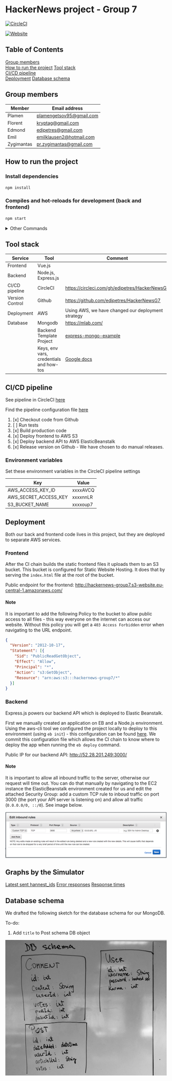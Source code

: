 # HackerNews project - Group 7

[![CircleCI](https://circleci.com/gh/edipetres/HackerNews-GroupF.svg?style=svg)](https://circleci.com/gh/edipetres/HackerNewsG7)

[![Website](https://img.shields.io/website-up-down-green-red/http/shields.io.svg?label=website)](http://hackernews-group7.s3-website.eu-central-1.amazonaws.com/#/)


## Table of Contents  
[Group members](#group-members)  
[How to run the project](#how-to-run-the-project)
[Tool stack](#tool-stack)  
[CI/CD pipeline](#ci/cd-pipeline)  
[Deployment](#deployment)
[Database schema](#database-schema)  

## Group members

| Member     | Email address            |
|------------|--------------------------|
| Plamen     | plamengetsov95@gmail.com |
| Florent    | kryptag@gmail.com        |
| Edmond     | edipetres@gmail.com      |
| Emil       | emilklausen2@hotmail.com |
| Zygimantas | pr.zygimantas@gmail.com  |

## How to run the project

### Install dependencies

```sh
npm install
```

### Compiles and hot-reloads for development (back and frontend)

```sh
npm start
```

<details>
<summary>Other Commands</summary>

### Compiles and minifies for production

```sh
npm run build
```

### Run your tests

```sh
npm run test
```

### Lints and fixes files

```sh
npm run lint
```

### Run your end-to-end tests

```sh
npm run test:e2e
```

### Run your unit tests

```sh
npm run test:unit
```

</details>


## Tool stack

| Service         | Tool                   | Comment                                           |
|-----------------|------------------------|---------------------------------------------------|
| Frontend        | Vue.js                 |                                                   |
| Backend         | Node.js, Express.js |                                                   |
| CI/CD pipeline  | CircleCI               | https://circleci.com/gh/edipetres/HackerNewsG7    |
| Version Control | Github                 | https://github.com/edipetres/HackerNewsG7         |
| Deployment      | AWS          | Using AWS, we have changed our deployment strategy |
| Database        | Mongodb                | https://mlab.com/                                 |
|  | Backend Template Project              | [express-mongo-example](https://github.com/FortechRomania/express-mongo-example-project/blob/master/src/app/users/router.js) |
| | Keys, env vars, credentials and how-tos  | [Google docs](https://docs.google.com/document/d/1N4INXHLhk8Y1QuXl42DNHAigksTOLjEuTCz06kRt8Zw/edit) | 

## CI/CD pipeline

See pipeline in CircleCI [here](https://circleci.com/gh/edipetres/HackerNewsG7)

Find the pipeline configuration file [here](.circleci/config.yml)

1. [x] Checkout code from Github
2. [ ] Run tests
3. [x] Build production code
4. [x] Deploy frontend to AWS S3
5. [x] Deploy backend API to AWS ElasticBeanstalk
6. [x] Release version on Github - We have chosen to do manual releases.

### Environment variables

Set these environment variables in the CircleCI pipeline settings

| Key | Value |
|-|-|
| AWS_ACCESS_KEY_ID | xxxxAVCQ|
| AWS_SECRET_ACCESS_KEY | xxxxnnLR |
| S3_BUCKET_NAME | xxxxoup7 |

## Deployment

Both our back and frontend code lives in this project, but they are deployed to separate AWS services.

### Frontend

After the CI chain builds the static frontend files it uploads them to an S3 bucket. This bucket is configured for Static Website Hosting. It does that by serving the `index.html` file at the root of the bucket.

Public endpoint for the frontend: http://hackernews-group7.s3-website.eu-central-1.amazonaws.com/

#### Note

It is important to add the following Policy to the bucket to allow public access to all files - this way everyone on the internet can access our website. Without this policy you will get a `403 Access Forbidden` error when navigating to the URL endpoint.

```json
{
  "Version": "2012-10-17",
  "Statement": [{
    "Sid": "PublicReadGetObject",
    "Effect": "Allow",
    "Principal": "*",
    "Action": "s3:GetObject",
    "Resource": "arn:aws:s3:::hackernews-group7/*"
  }]
}
```

### Backend

Express.js powers our backend API which is deployed to Elastic Beanstalk.

First we manually created an application on EB and a Node.js environment. Using the aws-cli tool we configured the project locally to deploy to this environment (using `eb init`) - this configuration can be found [here](.elasticbeanstalk/config.yml). We commit this configuration file which allows the CI chain to know where to deploy the app when running the `eb deploy` command.

Public IP for our backend API: http://52.28.201.249:3000/

#### Note

It is important to allow all inbound traffic to the server, otherwise our request will time out. You can do that manually by navigating to the EC2 instance the ElasticBeanstalk environment created for us and edit the attached Security Group: add a custom TCP rule to inboud traffic on port 3000 (the port your API server is listening on) and allow all traffic (`0.0.0.0/0, ::/0`). See image below.

![Inbound traffic custom TCP rule](docs/ec2-custom-tcp-rule.png)

## Graphs by the Simulator

[Latest sent hannest_ids](http://46.101.225.71/chart.svg)
[Error responses](http://46.101.225.71/error_chart.svg)
[Response times](http://104.248.252.68/)

## Database schema

We drafted the following sketch for the database schema for our MongoDB.

To-do:
1. Add `title` to Post schema DB object

![db sketch](/docs/db-schema-sketch.jpeg)
